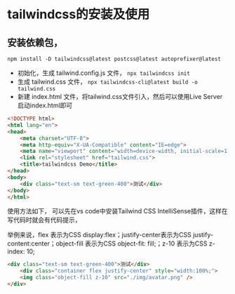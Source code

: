 # tailwindcss的安装及使用
## 安装依赖包，
`npm install -D tailwindcss@latest postcss@latest autoprefixer@latest`

- 初始化，生成 tailwind.config.js 文件，
`npx tailwindcss init`
- 生成 tailwind.css 文件，
`npx tailwindcss-cli@latest build -o tailwind.css`
- 新建 index.html 文件，将tailwind.css文件引入，然后可以使用Live Server启动index.html即可

```html
<!DOCTYPE html>
<html lang="en">
<head>
    <meta charset="UTF-8">
    <meta http-equiv="X-UA-Compatible" content="IE=edge">
    <meta name="viewport" content="width=device-width, initial-scale=1.0">
    <link rel="stylesheet" href="tailwind.css">
    <title>tailwindcss Demo</title>
</head>
<body>
    <div class="text-sm text-green-400">测试</div>
</body>
</html>
```
使用方法如下，
可以先在vs code中安装Tailwind CSS IntelliSense插件，这样在写代码时就会有代码提示，

举例来说，flex 表示为CSS display:flex；justify-center表示为CSS justify-content:center；object-fill 表示为CSS object-fit: fill;；z-10 表示为CSS z-index: 10;

```html
<div class="text-sm text-green-400">测试</div>
	<div class="container flex justify-center" style="width:100%;">
    <img class="object-fill z-10" src="./img/avatar.png" />
</div>
```